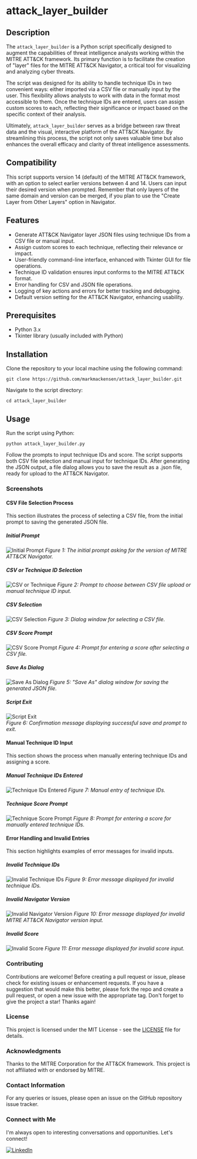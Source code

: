 # attack_layer_builder

## Description
The `attack_layer_builder` is a Python script specifically designed to augment the capabilities of threat intelligence analysts working within the MITRE ATT&CK framework. Its primary function is to facilitate the creation of "layer" files for the MITRE ATT&CK Navigator, a critical tool for visualizing and analyzing cyber threats.

The script was designed for its ability to handle technique IDs in two convenient ways: either imported via a CSV file or manually input by the user. This flexibility allows analysts to work with data in the format most accessible to them. Once the technique IDs are entered, users can assign custom scores to each, reflecting their significance or impact based on the specific context of their analysis.

Ultimately, `attack_layer_builder` serves as a bridge between raw threat data and the visual, interactive platform of the ATT&CK Navigator. By streamlining this process, the script not only saves valuable time but also enhances the overall efficacy and clarity of threat intelligence assessments.

## Compatibility
This script supports version 14 (default) of the MITRE ATT&CK framework, with an option to select earlier versions between 4 and 14. Users can input their desired version when prompted. Remember that only layers of the same domain and version can be merged, if you plan to use the "Create Layer from Other Layers" option in Navigator.

## Features
- Generate ATT&CK Navigator layer JSON files using technique IDs from a CSV file or manual input.
- Assign custom scores to each technique, reflecting their relevance or impact.
- User-friendly command-line interface, enhanced with Tkinter GUI for file operations.
- Technique ID validation ensures input conforms to the MITRE ATT&CK format.
- Error handling for CSV and JSON file operations.
- Logging of key actions and errors for better tracking and debugging.
- Default version setting for the ATT&CK Navigator, enhancing usability.

## Prerequisites
- Python 3.x
- Tkinter library (usually included with Python)

## Installation
Clone the repository to your local machine using the following command:

```git clone https://github.com/markmackensen/attack_layer_builder.git```

Navigate to the script directory:

```cd attack_layer_builder```

## Usage
Run the script using Python:

```python attack_layer_builder.py```

Follow the prompts to input technique IDs and score. The script supports both CSV file selection and manual input for technique IDs. After generating the JSON output, a file dialog allows you to save the result as a .json file, ready for upload to the ATT&CK Navigator.

### Screenshots

#### CSV File Selection Process
This section illustrates the process of selecting a CSV file, from the initial prompt to saving the generated JSON file.
  
##### Initial Prompt
![Initial Prompt](images/initial_prompt.png)
*Figure 1: The initial prompt asking for the version of MITRE ATT&CK Navigator.*

##### CSV or Technique ID Selection
![CSV or Technique](images/csv_or_technique.png)
*Figure 2: Prompt to choose between CSV file upload or manual technique ID input.*

##### CSV Selection
![CSV Selection](images/csv_selection.png)
*Figure 3: Dialog window for selecting a CSV file.*

##### CSV Score Prompt
![CSV Score Prompt](images/csv_score_prompt.png)
*Figure 4: Prompt for entering a score after selecting a CSV file.*

##### Save As Dialog
![Save As Dialog](images/save_as.png)
*Figure 5: "Save As" dialog window for saving the generated JSON file.*

##### Script Exit
<p align="left">
  <img src="images/exit.png" alt="Script Exit">
  <br>
  <em>Figure 6: Confirmation message displaying successful save and prompt to exit.</em>
</p>

#### Manual Technique ID Input
This section shows the process when manually entering technique IDs and assigning a score.

##### Manual Technique IDs Entered
![Technique IDs Entered](images/technique_ids_entered.png)
*Figure 7: Manual entry of technique IDs.*

##### Technique Score Prompt
![Technique Score Prompt](images/technique_score_prompt.png)
*Figure 8: Prompt for entering a score for manually entered technique IDs.*

#### Error Handling and Invalid Entries
This section highlights examples of error messages for invalid inputs.

##### Invalid Technique IDs
![Invalid Technique IDs](images/invalid_technique_ids.png)
*Figure 9: Error message displayed for invalid technique IDs.*

##### Invalid Navigator Version
![Invalid Navigator Version](images/invalid_navigator_version.png)
*Figure 10: Error message displayed for invalid MITRE ATT&CK Navigator version input.*

##### Invalid Score
![Invalid Score](images/invalid_score.png)
*Figure 11: Error message displayed for invalid score input.*

### Contributing
Contributions are welcome! Before creating a pull request or issue, please check for existing issues or enhancement requests. If you have a suggestion that would make this better, please fork the repo and create a pull request, or open a new issue with the appropriate tag.
Don't forget to give the project a star! Thanks again!

### License
This project is licensed under the MIT License - see the [LICENSE](LICENSE.md) file for details.

### Acknowledgments
Thanks to the MITRE Corporation for the ATT&CK framework.
This project is not affiliated with or endorsed by MITRE.

### Contact Information
For any queries or issues, please open an issue on the GitHub repository issue tracker.

### Connect with Me

I'm always open to interesting conversations and opportunities. Let's connect!

[![LinkedIn](https://img.shields.io/badge/LinkedIn-0077B5?style=flat&logo=linkedin&logoColor=white)](https://www.linkedin.com/in/mark-mackensen/)

